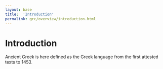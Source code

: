 ```yaml
---
layout: base
title:  'Introduction'
permalink: grc/overview/introduction.html
---
```


# Introduction

Ancient Greek is here defined as the Greek language from the first attested texts to 1453. 
